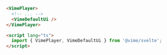 ```html {3,7} title="example.svelte"
<VimePlayer>
  <!-- ... -->
  <VimeDefaultUi />
</VimePlayer>

<script lang="ts">
  import { VimePlayer, VimeDefaultUi } from '@vime/svelte';
</script>
```
